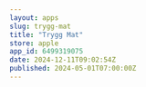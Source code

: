 ```yaml
---
layout: apps
slug: trygg-mat
title: "Trygg Mat"
store: apple
app_id: 6499319075
date: 2024-12-11T09:02:54Z
published: 2024-05-01T07:00:00Z
---
```

